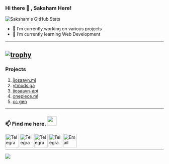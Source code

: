 ### Hi there 👋 , Saksham Here!


![Saksham's GitHub Stats](https://github-readme-stats.vercel.app/api?username=Oshekher&show_icons=true&theme=dracula&title_color=CDE545&count_private=true&icon_color=CDE545&hide=["issues"])

<p align="left"> </p>


- 🔭 I’m currently working on various projects
- 🌱 I’m currently learning Web Development

------------------------------------------
[![trophy](https://github-profile-trophy.vercel.app/?username=Oshekher)](https://puritywashere.cf)
------------------------------------------  
### Projects  
1) [jiosaavn.ml](https://www.jiosaavn.ml/)
2) [ytmods.ga](https://ytmods.ga)
3) [jiosaavn-api](https://jiosaavn-alpha.vercel.app/)
4) [onepiece.ml](https://onepiece.ml)
5) [cc gen](https://connectvip.online/en/)
------------------------------------------  

### 📫 Find me here. <img src="https://media.giphy.com/media/WUlplcMpOCEmTGBtBW/giphy.gif" width="30"> 
<div style="display-flex">
<a href="https://twitter.com/PurityWasHere"> <img align="left" width="43px" src="https://github.com/Oshekher/Oshekher/blob/main/twitter.png" title="Telegram"/></a>
<a href="https://youtube.com/channel/UC4j-m2uCBfeD_1w_jPbGFng"> <img align="left" width="43px" src="https://github.com/Oshekher/Oshekher/blob/main/youtube.png" title="Telegram"/></a>
<a href="https://t.me/PurityWasHere"> <img align="left" width="43px" src="https://github.com/Oshekher/Oshekher/blob/main/telegram.png" title="Telegram"/></a>
<a href="https://puritywashere.cf/"> <img align="left" width="43px" src="https://github.com/Oshekher/Oshekher/blob/main/internet.png" title="Telegram"/></a>
<a href="mailto: omeepd009@gmail.com"> <img align="left" width="43px" src="https://github.com/Oshekher/Oshekher/blob/main/email.png" title="Email"/> </a><br>
</div>&nbsp;
&nbsp;
&nbsp;

-------------------------------------------

<img style="align-center" src="https://github-readme-stats.lostgirljourney.vercel.app/api/top-langs/?username=Oshekher&layout=compact&show_icons=true&theme=dracula&title_color=CDE545&count_private=true&icon_color=CDE545">
